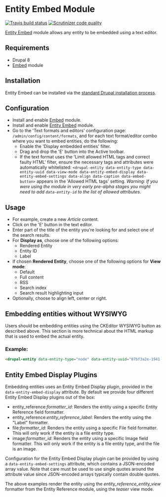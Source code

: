 # Entity Embed Module

[![Travis build status](https://img.shields.io/travis/drupal-media/entity_embed/8.x-1.x.svg)](https://travis-ci.org/drupal-media/entity_embed)
[![Scrutinizer code quality](https://img.shields.io/scrutinizer/g/drupal-media/entity_embed/8.x-1.x.svg)](https://scrutinizer-ci.com/g/drupal-media/entity_embed)

[Entity Embed](https://www.drupal.org/project/entity_embed) module
allows any entity to be embedded using a text editor.

## Requirements

* Drupal 8
* [Embed](https://www.drupal.org/project/embed) module

## Installation

Entity Embed can be installed via the
[standard Drupal installation process](http://drupal.org/node/895232).

## Configuration

* Install and enable [Embed](https://www.drupal.org/project/embed) module.
* Install and enable [Entity Embed](https://www.drupal.org/project/entity_embed) 
  module.
* Go to the 'Text formats and editors' configuration page: `/admin/config/content/formats`,
  and for each text format/editor combo where you want to embed entities,
  do the following:
  * Enable the 'Display embedded entities' filter.
  * Drag and drop the 'E' button into the Active toolbar.
  * If the text format uses the 'Limit allowed HTML tags and correct
    faulty HTML' filter, ensure the necessary tags and attributes were
    automatically whitelisted: 
    ```<drupal-entity data-entity-type data-entity-uuid data-view-mode data-entity-embed-display data-entity-embed-settings data-align data-caption data-embed-button>```
    appears in the 'Allowed HTML tags' setting. 
    *Warning: If you were using the module in very early pre-alpha
    stages you might need to add `data-entity-id` to the list of allowed
    attributes.*

## Usage

* For example, create a new *Article* content.
* Click on the 'E' button in the text editor.
* Enter part of the title of the entity you're looking for and select
  one of the search results.
* For **Display as**, choose one of the following options:
  * Rendered Entity
  * Entity ID
  * Label
* If chosen **Rendered Entity**, choose one of the following options for
  **View mode**:
  * Default
  * Full content
  * RSS
  * Search index
  * Search result highlighting input
* Optionally, choose to align left, center or right.

## Embedding entities without WYSIWYG

Users should be embedding entities using the CKEditor WYSIWYG button as
described above. This section is more technical about the HTML markup
that is used to embed the actual entity.

### Example:
```html
<drupal-entity data-entity-type="node" data-entity-uuid="07bf3a2e-1941-4a44-9b02-2d1d7a41ec0e" data-entity-embed-display="entity_reference:entity_reference_entity_view" data-entity-embed-settings='{"view_mode":"teaser"}' />
```

## Entity Embed Display Plugins

Embedding entities uses an Entity Embed Display plugin, provided in the
`data-entity-embed-display` attribute. By default we provide four
different Entity Embed Display plugins out of the box:

- entity_reference:_formatter_id_: Renders the entity using a specific
  Entity Reference field formatter.
- entity_reference:_entity_reference_label_: Renders the entity using
  the "Label" formatter.
- file:_formatter_id_: Renders the entity using a specific File field
  formatter. This will only work if the entity is a file entity type.
- image:_formatter_id_: Renders the entity using a specific Image field
  formatter. This will only work if the entity is a file entity type,
  and the file is an image.

Configuration for the Entity Embed Display plugin can be provided by
using a `data-entity-embed-settings` attribute, which contains a
JSON-encoded array value. Note that care must be used to use single
quotes around the attribute value since JSON-encoded arrays typically
contain double quotes.

The above examples render the entity using the
_entity_reference_entity_view_ formatter from the Entity Reference 
module, using the _teaser_ view mode.
